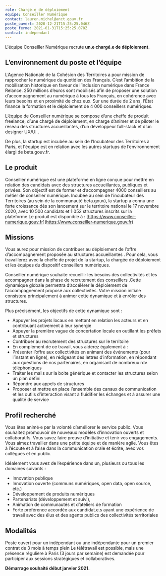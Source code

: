 ```yaml
---
role: Chargé.e de déploiement
equipe: Conseiller Numérique
contact: lauren.michel@anct.gouv.fr
poste_ouvert: 2020-12-21T15:25:25.046Z
poste_ferme: 2021-01-31T15:25:25.078Z
contrat: indépendant
---
```

L'équipe Conseiller Numérique recrute **un.e chargé.e de déploiement.**

## L’environnement du poste et l’équipe

L’Agence Nationale de la Cohésion des Territoires a pour mission de rapprocher le numérique du quotidien des Français. C’est l’ambition de la mobilisation historique en faveur de l’inclusion numérique dans France Relance. 250 millions d’euros sont mobilisés afin de proposer une solution d’accompagnement au numérique à tous les Français, en cohérence avec leurs besoins et en proximité de chez eux. Sur une durée de 2 ans, l’État finance la formation et le déploiement de 4 000 conseillers numériques. 

L’équipe de Conseiller numérique se compose d’une cheffe de produit freelance, d’une chargé de déploiement, en charge d’animer et de piloter le réseau des structures accueillantes, d’un développeur full-stack et d’un designer UX/UI .

De plus, la startup est incubée au sein de l’Incubateur des Territoires à Paris, et l'équipe est en relation avec les autres startups de l’environnement élargi de beta.gouv.fr.

## Le produit

Conseiller numérique est une plateforme en ligne conçue pour mettre en relation des candidats avec des structures accueillantes, publiques et privées. Son objectif est de former et d’accompagner 4000 conseillers au métier de conseiller numérique.
Incubée au sein de l’incubateur des Territoires (au sein de la communauté beta.gouv), la startup a connu une forte croissance dès son lancement sur le territoire national le 17 novembre 2020, avec 10 500 candidats et 1 052 structures inscrits sur la plateforme.Le produit est disponible à : [https://www.conseiller-numerique.gouv.fr](https://www.conseiller-numerique.gouv.fr)

## Missions

Vous aurez pour mission de contribuer au déploiement de l’offre d’accompagnement proposée au structures accueillantes . Pour cela, vous travaillerez avec la cheffe de projet de la startup, la chargée de déploiement et  les équipes du dispositif conseillers numériques.

Conseiller numérique souhaite recueillir les besoins des collectivités et les accompagner  dans la phase de recrutement des conseillers .Cette dynamique globale permettra d’accélérer le déploiement de l’accompagnement proposé aux collectivités. Votre mission initiale consistera principalement à animer cette dynamique et à enrôler des structures.

Plus précisément, les objectifs de cette dynamique sont :

* Appuyer les projets locaux en mettant en relation les acteurs et en contribuant activement à leur synergie
* Appuyer la première vague de concertation locale en outillant les préfets et structures
* Contribuer au recrutement des structures sur le territoire
* En complément de ce travail, vous aiderez également à :
* Présenter l’offre aux collectivités en animant des événements (pour l’instant en ligne), en rédigeant des lettres d’information, en répondant aux questions de nos partenaires, en organisant de nombreux rdv téléphoniques
* Traiter les mails sur la boite générique et contacter les structures selon un plan défini
* Répondre aux appels de structures
* Proposer et mettre en place l’ensemble des canaux de communication et les outils d’interaction visant à fluidifier les échanges et à assurer une qualité de service

## Profil recherché

Vous êtes animé·e par la volonté d’améliorer le service public.
Vous souhaitez promouvoir de nouveaux modèles d’innovation ouverts et collaboratifs.
Vous savez faire preuve d’initiative et tenir vos engagements.
Vous aimez travailler dans une petite équipe et de manière agile.
Vous êtes à l’écoute et à l’aise dans la communication orale et écrite, avec vos collègues et en public.

Idéalement vous avez de l’expérience dans un, plusieurs ou tous les domaines suivants :

* Innovation publique
* Innovation ouverte (communs numériques, open data, open source, etc.)
* Développement de produits numériques
* Partenariats (développement et suivi),
* Animation de communautés et d’ateliers de formation
* Forte préférence accordée aux candidat.e.s ayant une expérience de travail avec des élus et des agents publics des collectivités territoriales

## Modalités

Poste ouvert pour un indépendant ou une indépendante pour un premier contrat de 3 mois à temps plein
Le télétravail est possible, mais une présence régulière à Paris (3 jours par semaine) est demandée pour participer aux sessions stratégiques et collaboratives.

**Démarrage souhaité début janvier 2021.**
